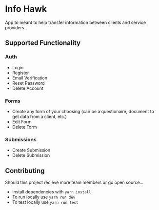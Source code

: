 # Info Hawk

App to meant to help transfer information between clients and service providers.

## Supported Functionality

### Auth

- Login
- Register
- Email Verification
- Reset Password
- Delete Account

### Forms

- Create any form of your choosing (can be a questionaire, document to get data from a client, etc.)
- Edit Form
- Delete Form

### Submissions

- Create Submission
- Delete Submission

## Contributing

Should this project recieve more team members or go open source...

- Install dependencies with `yarn install`
- To run locally use `yarn run dev`
- To test locally use `yarn run test`
